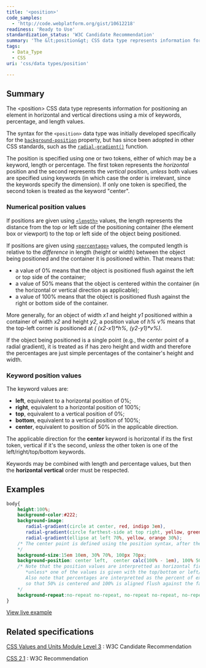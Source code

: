 ```yaml
---
title: '<position>'
code_samples:
  - 'http://code.webplatform.org/gist/10612218'
readiness: 'Ready to Use'
standardization_status: 'W3C Candidate Recommendation'
summary: 'The &lt;position&gt; CSS data type represents information for positioning an element in horizontal and vertical directions using a mix of keywords, percentage, and length values.'
tags:
  - Data_Type
  - CSS
uri: 'css/data types/position'

---
```

## Summary

The &lt;position&gt; CSS data type represents information for positioning an element in horizontal and vertical directions using a mix of keywords, percentage, and length values.

 The syntax for the `<position>` data type was initially developed specifically for the [`background-position`](/css/properties/background-position) property, but has since been adopted in other CSS standards, such as the [`radial-gradient()`](/css/functions/radial-gradient) function.

The position is specified using one or two tokens, either of which may be a keyword, length or percentage. The first token represents the *horizontal* position and the second represents the *vertical* position, *unless* both values are specified using keywords (in which case the order is irrelevant, since the keywords specify the dimension). If only one token is specified, the second token is treated as the keyword "center".

### Numerical position values

If positions are given using [`<length>`](/css/data_types/length) values, the length represents the distance from the top or left side of the positioning container (the element box or viewport) to the top or left side of the object being positioned.

If positions are given using [`<percentage>`](/css/data_types/percentage) values, the computed length is relative to the *difference* in length (height or width) between the object being positioned and the container it is positioned within. That means that:

-   a value of 0% means that the object is positioned flush against the left or top side of the container;
-   a value of 50% means that the object is centered within the container (in the horizontal or vertical direction as applicable);
-   a value of 100% means that the object is positioned flush against the right or bottom side of the container.

More generally, for an object of width *x1* and height *y1* positioned within a container of width *x2* and height *y2*, a position value of *h% v%* means that the top-left corner is positioned at *( (x2-x1)\*h%, (y2-y1)\*v%)*.

If the object being positioned is a single point (e.g., the center point of a radial gradient), it is treated as if has zero height and width and therefore the percentages are just simple percentages of the container's height and width.

### Keyword position values

The keyword values are:

-   **left**, equivalent to a horizontal position of 0%;
-   **right**, equivalent to a horizontal position of 100%;
-   **top**, equivalent to a vertical position of 0%;
-   **bottom**, equivalent to a vertical position of 100%;
-   **center**, equivalent to position of 50% in the applicable direction.

The applicable direction for the **center** keyword is horizontal if its the first token, vertical if it's the second, *unless* the other token is one of the left/right/top/bottom keywords.

Keywords may be combined with length and percentage values, but then the **horizontal vertical** order must be respected.

## Examples

``` css
body{
    height:100%;
    background-color:#222;
    background-image:
       radial-gradient(circle at center, red, indigo 3em),
       radial-gradient(circle farthest-side at top right, yellow, green 90%, blue),
       radial-gradient(ellipse at left 70%, yellow, orange 30%);
    /* The center point is defined using the position syntax, after the "at" keyword.
    */
    background-size:15em 10em, 30% 70%, 100px 70px;
    background-position: center left,  center calc(100% - 1em), 100% 50%;
    /* Note that the position values are interpretted as horizontal first then vertical
       *unless* one of the values is given with the top/bottom or left/right keywords.
       Also note that percentages are interpretted as the percent of extra space,
       so that 50% is centered and 100% is aligned flush against the far edge.
    */
    background-repeat:no-repeat no-repeat, no-repeat no-repeat, no-repeat no-repeat;
}
```

[View live example](http://code.webplatform.org/gist/10612218)

## Related specifications

[CSS Values and Units Module Level 3](http://www.w3.org/TR/css3-values/#position)
:   W3C Candidate Recommendation

[CSS 2.1](http://www.w3.org/TR/CSS21/colors.html#propdef-background-position)
:   W3C Recommendation
